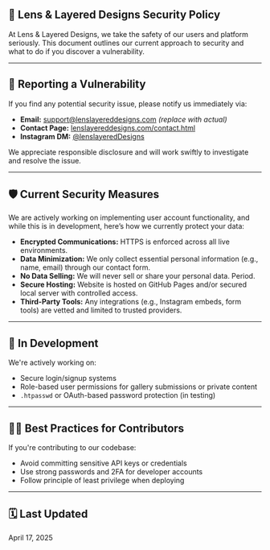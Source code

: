 ## 📸 Lens & Layered Designs Security Policy

At Lens & Layered Designs, we take the safety of our users and platform seriously. This document outlines our current approach to security and what to do if you discover a vulnerability.

---

## 🔐 Reporting a Vulnerability

If you find any potential security issue, please notify us immediately via:

- **Email:** support@lenslayereddesigns.com *(replace with actual)*
- **Contact Page:** [lenslayereddesigns.com/contact.html](https://lenslayereddesigns.com/contact.html)
- **Instagram DM:** [@lenslayeredDesigns](https://instagram.com/lenslayeredDesigns)

We appreciate responsible disclosure and will work swiftly to investigate and resolve the issue.

---

## 🛡️ Current Security Measures

We are actively working on implementing user account functionality, and while this is in development, here’s how we currently protect your data:

- **Encrypted Communications:** HTTPS is enforced across all live environments.
- **Data Minimization:** We only collect essential personal information (e.g., name, email) through our contact form.
- **No Data Selling:** We will never sell or share your personal data. Period.
- **Secure Hosting:** Website is hosted on GitHub Pages and/or secured local server with controlled access.
- **Third-Party Tools:** Any integrations (e.g., Instagram embeds, form tools) are vetted and limited to trusted providers.

---

## 🧱 In Development

We're actively working on:
- Secure login/signup systems
- Role-based user permissions for gallery submissions or private content
- `.htpasswd` or OAuth-based password protection (in testing)

---

## 🧑‍💻 Best Practices for Contributors

If you're contributing to our codebase:
- Avoid committing sensitive API keys or credentials
- Use strong passwords and 2FA for developer accounts
- Follow principle of least privilege when deploying

---

## 🗓️ Last Updated

April 17, 2025

